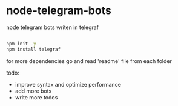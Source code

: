 # node-telegram-bots

node telegram bots writen in telegraf
```bash

npm init -y 
npm install telegraf

```

for more dependencies go and read 'readme' file from each folder

todo:
  - improve syntax and optimize performance
  - add more bots
  - write more todos
